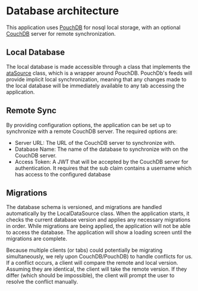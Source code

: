 # Database architecture

This application uses [PouchDB](https://www.pouchdb.com) for nosql local storage, with an optional
[CouchDB](https://couchdb.apache.org/) server for remote synchronization.

## Local Database

The local database is made accessible through a class that implements the [ataSource](../src/data/DataSource.ts) class, which
is a wrapper around PouchDB. PouchDb's feeds will provide implicit local synchronization, meaning that any changes made
to the local database will be immediately available  to any tab accessing the application.

## Remote Sync

By providing configuration options, the application can be set up to synchronize with a remote CouchDB server. The
required options are:

* Server URL: The URL of the CouchDB server to synchronize with.
* Database Name: The name of the database to synchronize with on the CouchDB server.
* Access Token: A JWT that will be accepted by the CouchDB server for authentication. It requires that the sub claim contains a username which has access to the configured database

## Migrations

The database schema is versioned, and migrations are handled automatically by the LocalDataSource class.
When the application starts, it checks the current database version and applies any necessary migrations in order.
While migrations are being applied, the application will not be able to access the database. The application will
show a loading screen until the migrations are complete.

Because multiple clients (or tabs) could potentially be migrating simultaneously, we rely upon CouchDB/PouchDB) to
handle conflicts for us. If a conflict occurs, a client will compare the remote and local version. Assuming they are
identical, the client will take the remote version. If they differ (which should be impossible), the client will prompt
the user to resolve the conflict manually.